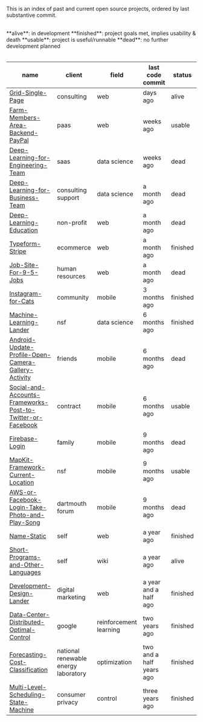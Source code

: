This is an index of past and current open source projects, ordered by last substantive commit.

<br>
**alive**: in development  
**finished**: project goals met, implies usability & death  
**usable**: project is useful/runnable  
**dead**: no further development planned
<br><br>

| name | client | field | last code commit | status | time in development | 
| ---- | --------- | ---- | -------------- | ---- |---- |
| [Grid-Single-Page](https://github.com/SamPutnam/Grid-Single-Page) | consulting | web | days ago | alive | months |
| [Farm-Members-Area-Backend-PayPal](https://github.com/samputnam/Farm-Members-Area-Backend-PayPal) | paas | web | weeks ago | usable | weeks |
|[Deep-Learning-for-Engineering-Team](https://github.com/samputnam/Deep-Learning-for-Engineering-Team) | saas | data science | weeks ago | dead | weeks |
|[Deep-Learning-for-Business-Team](https://github.com/samputnam/Deep-Learning-for-Business-Team) | consulting support | data science | a month ago | dead | days |
| [Deep-Learning-Education](https://github.com/samputnam/Deep-Learning-Education) | non-profit  | web | a month ago | dead | days |
| [Typeform-Stripe](https://github.com/samputnam/Typeform-Stripe) | ecommerce | web | a month ago | finished | days |
| [Job-Site-For-9-5-Jobs](https://github.com/samputnam/Job-Site-For-9-5-Jobs) | human resources | web | a month ago | dead | weeks |
| [Instagram-for-Cats](https://github.com/samputnam/Instagram-for-Cats) | community | mobile | 3 months ago | finished | months |
| [Machine-Learning-Lander](https://github.com/SamPutnam/Machine-Learning-Lander) | nsf | data science | 6 months ago | finished | months |
| [Android-Update-Profile-Open-Camera-Gallery-Activity](https://github.com/samputnam/Android-Update-Profile-Open-Camera-Gallery-Activity) | friends | mobile | 6 months ago | dead | weeks |
| [Social-and-Accounts-Frameworks-Post-to-Twitter-or-Facebook](https://github.com/samputnam/Social-and-Accounts-Frameworks-Post-to-Twitter-or-Facebook) | contract | mobile | 6 months ago | usable | weeks |
| [Firebase-Login](https://github.com/samputnam/Firebase-Login) | family | mobile | 9 months ago | dead | days |
| [MapKit-Framework-Current-Location](https://github.com/Dartmouth-entrepreneurial-network/MapKit-Current-Location) | nsf | mobile | 9 months ago | usable | days |
| [AWS-or-Facebook-Login-Take-Photo-and-Play-Song](https://github.com/Dartmouth-entrepreneurial-network/AWS-or-Facebook-Login-Take-Photo-and-Play-Song) | dartmouth forum | mobile | 9 months ago | dead | weeks |
| [Name-Static](https://github.com/SamPutnam/Name-Static) | self | web | a year ago | finished | months |
| [Short-Programs-and-Other-Languages](https://github.com/SamPutnam/Short-Programs-and-Other-Languages) | self | wiki | a year ago | alive | days |
| [Development-Design-Lander](https://github.com/SamPutnam/Development-Design-Lander) | digital marketing | web | a year and a half ago | finished | days |
| [Data-Center-Distributed-Optimal-Control](https://github.com/SamPutnam/Data-Center-Distributed-Optimal-Control) | google | reinforcement learning | two years ago | finished | months |
| [Forecasting-Cost-Classification](https://github.com/SamPutnam/Forecasting-Cost-Classification) | national renewable energy laboratory | optimization | two and a half years ago | finished | months |
| [Multi-Level-Scheduling-State-Machine](https://github.com/SamPutnam/Multi-Level-Scheduling-State-Machine) | consumer privacy | control | three years ago | finished | months |




